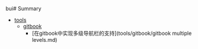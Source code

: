 bui# Summary

* [tools](README.md)
	* [gitbook](tools/readme.md)
    	* [在gitbook中实现多级导航栏的支持](tools/gitbook/gitbook multiple levels.md)

